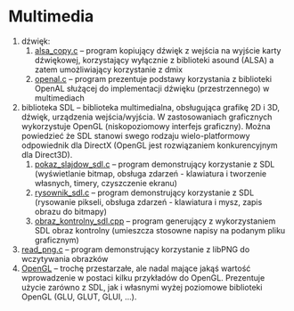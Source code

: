 # Multimedia

1. dźwięk:
	1. [alsa_copy.c](alsa_copy.c) – program kopiujący dźwięk z wejścia na wyjście karty dźwiękowej, korzystający wyłącznie z biblioteki asound (ALSA) a zatem umożliwiający korzystanie z dmix
	2. [openal.c](openal.c) – program prezentuje podstawy korzystania z biblioteki OpenAL służącej do implementacji dźwięku (przestrzennego) w multimediach
2. biblioteka SDL – biblioteka multimedialna, obsługująca grafikę 2D i 3D, dźwięk, urządzenia wejścia/wyjścia.
	W zastosowaniach graficznych wykorzystuje OpenGL (niskopoziomowy interfejs graficzny).
	Można powiedzieć że SDL stanowi swego rodzaju wielo-platformowy odpowiednik dla DirectX (OpenGL jest rozwiązaniem konkurencyjnym dla Direct3D).
	1. [pokaz_slajdow_sdl.c](pokaz_slajdow_sdl.c) – program demonstrujący korzystanie z SDL (wyświetlanie bitmap, obsługa zdarzeń - klawiatura i tworzenie własnych, timery, czyszczenie ekranu)
	2. [rysownik_sdl.c](rysownik_sdl.c) – program demonstrujący korzystanie z SDL (rysowanie pikseli, obsługa zdarzeń - klawiatura i mysz, zapis obrazu do bitmapy)
	3. [obraz_kontrolny_sdl.cpp](obraz_kontrolny_sdl.cpp) – program generujący z wykorzystaniem SDL obraz kontrolny (umieszcza stosowne napisy na podanym pliku graficznym)
3. [read_png.c](read_png.c) – program demonstrujący korzystanie z libPNG do wczytywania obrazków
4. [OpenGL](opengl/README.md) – trochę przestarzałe, ale nadal mające jakąś wartość wprowadzenie w postaci kilku przykładów do OpenGL.
   Prezentuje użycie zarówno z SDL, jak i własnymi wyżej poziomowe biblioteki OpenGL (GLU, GLUT, GLUI, ...).
